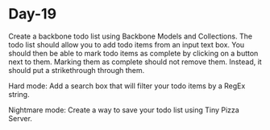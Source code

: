 # Day-19

Create a backbone todo list using Backbone Models and Collections. 
The todo list should allow you to add todo items from an input text box. 
You should then be able to mark todo items as complete by clicking on a button next to them. 
Marking them as complete should not remove them. Instead, it should put a strikethrough through them.

Hard mode: Add a search box that will filter your todo items by a RegEx string.

Nightmare mode: Create a way to save your todo list using Tiny Pizza Server.
